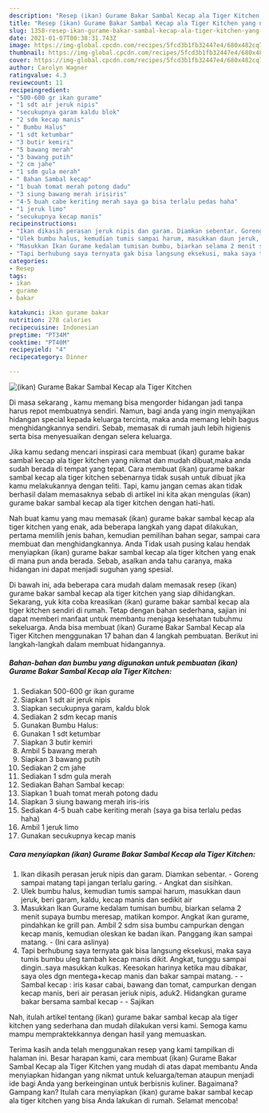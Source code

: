 ```yaml
---
description: "Resep (ikan) Gurame Bakar Sambal Kecap ala Tiger Kitchen yang nikmat dan Mudah Dibuat"
title: "Resep (ikan) Gurame Bakar Sambal Kecap ala Tiger Kitchen yang nikmat dan Mudah Dibuat"
slug: 1358-resep-ikan-gurame-bakar-sambal-kecap-ala-tiger-kitchen-yang-nikmat-dan-mudah-dibuat
date: 2021-01-07T00:38:31.743Z
image: https://img-global.cpcdn.com/recipes/5fcd3b1fb32447e4/680x482cq70/ikan-gurame-bakar-sambal-kecap-ala-tiger-kitchen-foto-resep-utama.jpg
thumbnail: https://img-global.cpcdn.com/recipes/5fcd3b1fb32447e4/680x482cq70/ikan-gurame-bakar-sambal-kecap-ala-tiger-kitchen-foto-resep-utama.jpg
cover: https://img-global.cpcdn.com/recipes/5fcd3b1fb32447e4/680x482cq70/ikan-gurame-bakar-sambal-kecap-ala-tiger-kitchen-foto-resep-utama.jpg
author: Carolyn Wagner
ratingvalue: 4.3
reviewcount: 11
recipeingredient:
- "500-600 gr ikan gurame"
- "1 sdt air jeruk nipis"
- "secukupnya garam kaldu blok"
- "2 sdm kecap manis"
- " Bumbu Halus"
- "1 sdt ketumbar"
- "3 butir kemiri"
- "5 bawang merah"
- "3 bawang putih"
- "2 cm jahe"
- "1 sdm gula merah"
- " Bahan Sambal kecap"
- "1 buah tomat merah potong dadu"
- "3 siung bawang merah irisiris"
- "4-5 buah cabe keriting merah saya ga bisa terlalu pedas haha"
- "1 jeruk limo"
- "secukupnya kecap manis"
recipeinstructions:
- "Ikan dikasih perasan jeruk nipis dan garam. Diamkan sebentar. Goreng sampai matang tapi jangan terlalu garing. Angkat dan sisihkan."
- "Ulek bumbu halus, kemudian tumis sampai harum, masukkan daun jeruk, beri garam, kaldu, kecap manis dan sedikit air"
- "Masukkan Ikan Gurame kedalam tumisan bumbu, biarkan selama 2 menit supaya bumbu meresap, matikan kompor. Angkat ikan gurame, pindahkan ke grill pan. Ambil 2 sdm sisa bumbu campurkan dengan kecap manis, kemudian oleskan ke badan ikan. Panggang ikan sampai matang. (Ini cara aslinya)"
- "Tapi berhubung saya ternyata gak bisa langsung eksekusi, maka saya tumis bumbu uleg tambah kecap manis dikit. Angkat, tunggu sampai dingin..saya masukkan kulkas. Keesokan harinya ketika mau dibakar, saya oles dgn mentega+kecap manis dan bakar sampai matang.  Sambal kecap : iris kasar cabai, bawang dan tomat, campurkan dengan kecap manis, beri air perasan jeriuk nipis, aduk2. Hidangkan gurame bakar bersama sambal kecap  Sajikan"
categories:
- Resep
tags:
- ikan
- gurame
- bakar

katakunci: ikan gurame bakar 
nutrition: 278 calories
recipecuisine: Indonesian
preptime: "PT34M"
cooktime: "PT40M"
recipeyield: "4"
recipecategory: Dinner

---
```



![(ikan) Gurame Bakar Sambal Kecap ala Tiger Kitchen](https://img-global.cpcdn.com/recipes/5fcd3b1fb32447e4/680x482cq70/ikan-gurame-bakar-sambal-kecap-ala-tiger-kitchen-foto-resep-utama.jpg)

Di masa  sekarang , kamu memang bisa mengorder hidangan jadi tanpa harus repot membuatnya sendiri. Namun, bagi anda yang ingin menyajikan hidangan special kepada keluarga tercinta, maka anda memang lebih bagus menghidangkannya sendiri. Sebab, memasak di rumah jauh lebih higienis serta bisa menyesuaikan dengan selera keluarga.

Jika kamu sedang mencari inspirasi cara membuat (ikan) gurame bakar sambal kecap ala tiger kitchen yang nikmat dan mudah dibuat,maka anda sudah berada di tempat yang tepat. Cara membuat (ikan) gurame bakar sambal kecap ala tiger kitchen  sebenarnya tidak susah untuk dibuat jika kamu melakukannya dengan teliti. Tapi, kamu jangan cemas akan tidak berhasil dalam memasaknya 
sebab di artikel ini kita akan mengulas (ikan) gurame bakar sambal kecap ala tiger kitchen dengan hati-hati.  



Nah buat kamu yang mau memasak (ikan) gurame bakar sambal kecap ala tiger kitchen yang enak, ada beberapa langkah yang dapat dilakukan, pertama memilih jenis bahan, kemudian pemilihan bahan segar, sampai cara membuat dan menghidangkannya. Anda Tidak usah pusing kalau hendak menyiapkan (ikan) gurame bakar sambal kecap ala tiger kitchen yang enak di mana pun anda berada. Sebab, asalkan anda  tahu caranya, maka hidangan ini dapat menjadi suguhan yang spesial.

Di bawah ini, ada beberapa cara mudah dalam memasak resep (ikan) gurame bakar sambal kecap ala tiger kitchen yang siap dihidangkan. Sekarang, yuk kita coba kreasikan (ikan) gurame bakar sambal kecap ala tiger kitchen sendiri di rumah. Tetap dengan bahan sederhana, sajian ini dapat memberi manfaat untuk membantu menjaga kesehatan tubuhmu sekeluarga. Anda bisa membuat (ikan) Gurame Bakar Sambal Kecap ala Tiger Kitchen menggunakan 17 bahan dan 4 langkah pembuatan. Berikut ini langkah-langkah dalam membuat hidangannya.

<!--inarticleads1-->

##### Bahan-bahan dan bumbu yang digunakan untuk pembuatan (ikan) Gurame Bakar Sambal Kecap ala Tiger Kitchen:

1. Sediakan 500-600 gr ikan gurame
1. Siapkan 1 sdt air jeruk nipis
1. Siapkan secukupnya garam, kaldu blok
1. Sediakan 2 sdm kecap manis
1. Gunakan  Bumbu Halus:
1. Gunakan 1 sdt ketumbar
1. Siapkan 3 butir kemiri
1. Ambil 5 bawang merah
1. Siapkan 3 bawang putih
1. Sediakan 2 cm jahe
1. Sediakan 1 sdm gula merah
1. Sediakan  Bahan Sambal kecap:
1. Siapkan 1 buah tomat merah potong dadu
1. Siapkan 3 siung bawang merah iris-iris
1. Sediakan 4-5 buah cabe keriting merah (saya ga bisa terlalu pedas haha)
1. Ambil 1 jeruk limo
1. Gunakan secukupnya kecap manis




<!--inarticleads2-->

##### Cara menyiapkan (ikan) Gurame Bakar Sambal Kecap ala Tiger Kitchen:

1. Ikan dikasih perasan jeruk nipis dan garam. Diamkan sebentar. - Goreng sampai matang tapi jangan terlalu garing. - Angkat dan sisihkan.
1. Ulek bumbu halus, kemudian tumis sampai harum, masukkan daun jeruk, beri garam, kaldu, kecap manis dan sedikit air
1. Masukkan Ikan Gurame kedalam tumisan bumbu, biarkan selama 2 menit supaya bumbu meresap, matikan kompor. Angkat ikan gurame, pindahkan ke grill pan. Ambil 2 sdm sisa bumbu campurkan dengan kecap manis, kemudian oleskan ke badan ikan. Panggang ikan sampai matang. - (Ini cara aslinya)
1. Tapi berhubung saya ternyata gak bisa langsung eksekusi, maka saya tumis bumbu uleg tambah kecap manis dikit. Angkat, tunggu sampai dingin..saya masukkan kulkas. Keesokan harinya ketika mau dibakar, saya oles dgn mentega+kecap manis dan bakar sampai matang. -  - Sambal kecap : iris kasar cabai, bawang dan tomat, campurkan dengan kecap manis, beri air perasan jeriuk nipis, aduk2. Hidangkan gurame bakar bersama sambal kecap -  - Sajikan




Nah, itulah artikel tentang  (ikan) gurame bakar sambal kecap ala tiger kitchen  yang sederhana dan mudah dilakukan versi kami. Semoga kamu mampu mempraktekkannya dengan hasil yang memuaskan. 

Terima kasih anda telah menggunakan resep yang kami tampilkan di halaman ini. Besar harapan kami, cara membuat  (ikan) Gurame Bakar Sambal Kecap ala Tiger Kitchen yang mudah di atas dapat membantu Anda menyiapkan hidangan yang nikmat untuk keluarga/teman ataupun menjadi ide bagi Anda yang berkeinginan untuk berbisnis kuliner. Bagaimana? Gampang kan? Itulah cara menyiapkan (ikan) gurame bakar sambal kecap ala tiger kitchen yang bisa Anda lakukan di rumah. Selamat mencoba!

